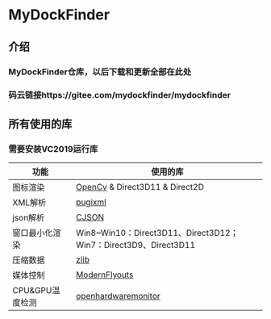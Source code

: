 # MyDockFinder

## **介绍**

### MyDockFinder仓库，以后下载和更新全部在此处 
### 码云链接https://gitee.com/mydockfinder/mydockfinder 

## **所有使用的库**

### **需要安装VC2019运行库**

|功能|使用的库|
|--|--|
|图标渲染|[OpenCv](https://github.com/opencv/opencv) & Direct3D11 & Direct2D|
|XML解析|[pugixml](https://github.com/zeux/pugixml)|
|json解析|[CJSON](https://github.com/DaveGamble/cJSON) |
|窗口最小化渲染|Win8~Win10：Direct3D11、Direct3D12；Win7：Direct3D9、Direct3D11|
|压缩数据|[zlib](https://github.com/madler/zlib)|
|媒体控制|[ModernFlyouts](https://github.com/ModernFlyouts-Community/ModernFlyouts)|
|CPU&GPU温度检测|[openhardwaremonitor](https://github.com/openhardwaremonitor/openhardwaremonitor)|
